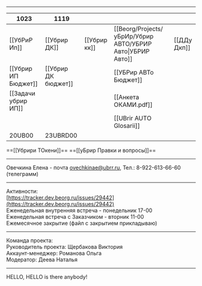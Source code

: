 
---

| 1023                | 1119                |              |                                                            |             |
| ------------------- | ------------------- | ------------ | ---------------------------------------------------------- | ----------- |
| [[УбРиР Ип]]        | [[Убрир ДК]]        | [[Убрир кк]] | [[Beorg/Projects/уБрИр/Убрир АВТО/УБРИР Авто\|УБРИР Авто]] | [[ДДу Дкп]] |
| [[Убрир ИП Бюджет]] | [[Убрир ДК бюджет]] |              | [[УБРир АВТо Бюджет]]                                      |             |
| [[Задачи убрир ИП]] |                     |              | [[Анкета ОКАМИ.pdf]]                                       |             |
|                     |                     |              | [[UBrir AUTO Glosarii]]                                    |             |
| 20UB00              | 23UBRD00            |              |                                                            |             |
==[[Убрири ТОкени]]==
==[[уБрир Правки и вопросы]]==

---
Овечкина Елена - почта [ovechkinae@ubrr.ru](mailto:ovechkinae@ubrr.ru), Тел.: 8-922-613-66-60 (телеграмм)

---
Активности:  
[https://tracker.dev.beorg.ru/issues/29442](https://tracker.dev.beorg.ru/issues/29442)  
Еженедельная внутренняя встреча - понедельник 17-00  
Еженедельная встреча с Заказчиком - вторник 11-00  
Ежемесячное закрытие (файл с закрытием прикладываю)

-------
Команда проекта:  
Руководитель проекта: Щербакова Виктория  
Аккаунт-менеджер: Романова Ольга  
Модератор: Деева Наталья

---
HELLO, HELLO is there anybody!
